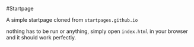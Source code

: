 #Startpage

A simple startpage cloned from `startpages.github.io`

nothing has to be run or anything, simply open `index.html` in your browser and
it should work perfectly.
